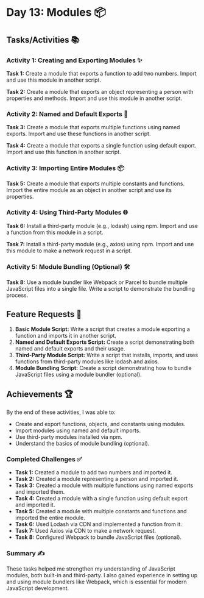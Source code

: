 # Day 13: Modules 📦

## Tasks/Activities 📚

### Activity 1: Creating and Exporting Modules ✨

**Task 1:**
Create a module that exports a function to add two numbers. Import and use this module in another script.

**Task 2:**
Create a module that exports an object representing a person with properties and methods. Import and use this module in another script.

### Activity 2: Named and Default Exports 🌟

**Task 3:**
Create a module that exports multiple functions using named exports. Import and use these functions in another script.

**Task 4:**
Create a module that exports a single function using default export. Import and use this function in another script.

### Activity 3: Importing Entire Modules 📦

**Task 5:**
Create a module that exports multiple constants and functions. Import the entire module as an object in another script and use its properties.

### Activity 4: Using Third-Party Modules 🌐

**Task 6:**
Install a third-party module (e.g., lodash) using npm. Import and use a function from this module in a script.

**Task 7:**
Install a third-party module (e.g., axios) using npm. Import and use this module to make a network request in a script.

### Activity 5: Module Bundling (Optional) 🛠️

**Task 8:**
Use a module bundler like Webpack or Parcel to bundle multiple JavaScript files into a single file. Write a script to demonstrate the bundling process.

## Feature Requests 🎯

1. **Basic Module Script:** Write a script that creates a module exporting a function and imports it in another script.
2. **Named and Default Exports Script:** Create a script demonstrating both named and default exports and their usage.
3. **Third-Party Module Script:** Write a script that installs, imports, and uses functions from third-party modules like lodash and axios.
4. **Module Bundling Script:** Create a script demonstrating how to bundle JavaScript files using a module bundler (optional).

## Achievements 🏆

By the end of these activities, I was able to:

- Create and export functions, objects, and constants using modules.
- Import modules using named and default imports.
- Use third-party modules installed via npm.
- Understand the basics of module bundling (optional).

### Completed Challenges ✅

- **Task 1:** Created a module to add two numbers and imported it.
- **Task 2:** Created a module representing a person and imported it.
- **Task 3:** Created a module with multiple functions using named exports and imported them.
- **Task 4:** Created a module with a single function using default export and imported it.
- **Task 5:** Created a module with multiple constants and functions and imported the entire module.
- **Task 6:** Used Lodash via CDN and implemented a function from it.
- **Task 7:** Used Axios via CDN to make a network request.
- **Task 8:** Configured Webpack to bundle JavaScript files (optional).

### Summary ✍️

These tasks helped me strengthen my understanding of JavaScript modules, both built-in and third-party. I also gained experience in setting up and using module bundlers like Webpack, which is essential for modern JavaScript development.
